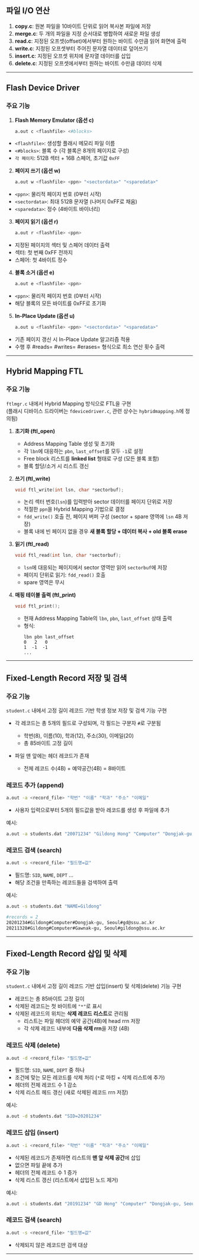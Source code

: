 ## 파일 I/O 연산
1. **copy.c**: 원본 파일을 10바이트 단위로 읽어 복사본 파일에 저장  
2. **merge.c**: 두 개의 파일을 지정 순서대로 병합하여 새로운 파일 생성  
3. **read.c**: 지정된 오프셋(offset)에서부터 원하는 바이트 수만큼 읽어 화면에 출력  
4. **write.c**: 지정된 오프셋부터 주어진 문자열 데이터로 덮어쓰기  
5. **insert.c**: 지정된 오프셋 위치에 문자열 데이터를 삽입  
6. **delete.c**: 지정된 오프셋에서부터 원하는 바이트 수만큼 데이터 삭제

---

## Flash Device Driver

### 주요 기능
1. **Flash Memory Emulator (옵션 c)**  
   ```bash
   a.out c <flashfile> <#blocks>

   
   ```
- `<flashfile>`: 생성할 플래시 메모리 파일 이름
- `<#blocks>`: 블록 수 (각 블록은 8개의 페이지로 구성)
- `각 페이지`: 512B 섹터 + 16B 스페어, 초기값 `0xFF`

2. **페이지 쓰기 (옵션 w)**  
   ```bash
   a.out w <flashfile> <ppn> "<sectordata>" "<sparedata>"

   
   ```
- `<ppn>`: 물리적 페이지 번호 (0부터 시작)
- `<sectordata>`: 최대 512B 문자열 (나머지 0xFF로 채움)
- `<sparedata>`: 정수 (4바이트 바이너리)

3. **페이지 읽기 (옵션 r)**  
   ```bash
   a.out r <flashfile> <ppn>

   
   ```
- 지정된 페이지의 섹터 및 스페어 데이터 출력
- 섹터: 첫 번째 0xFF 전까지
- 스페어: 첫 4바이트 정수

4. **블록 소거 (옵션 e)**  
   ```bash
   a.out e <flashfile> <ppn>

   
   ```
- `<ppn>`: 물리적 페이지 번호 (0부터 시작)
- 해당 블록의 모든 바이트를 0xFF로 초기화

5. **In-Place Update (옵션 u)**  
   ```bash
   a.out u <flashfile> <ppn> "<sectordata>" "<sparedata>"

   
   ```
- 기존 페이지 갱신 시 In-Place Update 알고리즘 적용
- 수행 후 #reads=<X> #writes=<Y> #erases=<Z> 형식으로 최소 연산 횟수 출력

---
## Hybrid Mapping FTL

### 주요 기능  
`ftlmgr.c` 내에서 Hybrid Mapping 방식으로 FTL을 구현  
(플래시 디바이스 드라이버는 `fdevicedriver.c`, 관련 상수는 `hybridmapping.h`에 정의됨)

1. **초기화 (ftl_open)**  
   - Address Mapping Table 생성 및 초기화  
   - 각 `lbn`에 대응하는 `pbn`, `last_offset`를 모두 `-1`로 설정  
   - Free block 리스트를 **linked list** 형태로 구성 (모든 블록 포함)  
   - 블록 할당/소거 시 리스트 갱신  

2. **쓰기 (ftl_write)**  
   ```c
   void ftl_write(int lsn, char *sectorbuf);
   ```
   - 논리 섹터 번호(`lsn`)를 입력받아 sector 데이터를 페이지 단위로 저장  
   - 적절한 `ppn`을 Hybrid Mapping 기법으로 결정  
   - `fdd_write()` 호출 전, 페이지 버퍼 구성 (sector + spare 영역에 `lsn` 4B 저장)  
   - 블록 내에 빈 페이지 없을 경우 **새 블록 할당 + 데이터 복사 + old 블록 erase**

3. **읽기 (ftl_read)**  
   ```c
   void ftl_read(int lsn, char *sectorbuf);
   ```
   - `lsn`에 대응되는 페이지에서 sector 영역만 읽어 `sectorbuf`에 저장  
   - 페이지 단위로 읽기: `fdd_read()` 호출  
   - spare 영역은 무시  

4. **매핑 테이블 출력 (ftl_print)**  
   ```c
   void ftl_print();
   ```
   - 현재 Address Mapping Table의 `lbn`, `pbn`, `last_offset` 상태 출력  
   - 형식:  
     ```
     lbn pbn last_offset
     0   2   0
     1  -1  -1
     ...
     ```
---
## Fixed-Length Record 저장 및 검색

### 주요 기능  
`student.c` 내에서 고정 길이 레코드 기반 학생 정보 저장 및 검색 기능 구현  

- 각 레코드는 총 5개의 필드로 구성되며, 각 필드는 구분자 `#`로 구분됨  
  - 학번(8), 이름(10), 학과(12), 주소(30), 이메일(20)  
  - 총 85바이트 고정 길이  

- 파일 맨 앞에는 헤더 레코드가 존재  
  - 전체 레코드 수(4B) + 예약공간(4B) = 8바이트  


### 레코드 추가 (append)
```bash
a.out -a <record_file> "학번" "이름" "학과" "주소" "이메일"
```
- 사용자 입력으로부터 5개의 필드값을 받아 레코드를 생성 후 파일에 추가  

예시:
```bash
a.out -a students.dat "20071234" "Gildong Hong" "Computer" "Dongjak-gu, Seoul" "gdhong@ssu.ac.kr"
```


### 레코드 검색 (search)
```bash
a.out -s <record_file> "필드명=값"
```
- 필드명: `SID`, `NAME`, `DEPT` ...  
- 해당 조건을 만족하는 레코드들을 검색하여 출력  

예시:
```bash
a.out -s students.dat "NAME=Gildong"

#records = 2
20201234#Gildong#Computer#Dongjak-gu, Seoul#gd@ssu.ac.kr
20211328#Gildong#Computer#Gawnak-gu, Seoul#gildong@ssu.ac.kr
```

---
## Fixed-Length Record 삽입 및 삭제

### 주요 기능  
`student.c` 내에서 고정 길이 레코드 기반 삽입(insert) 및 삭제(delete) 기능 구현  

- 레코드는 총 85바이트 고정 길이  
- 삭제된 레코드는 첫 바이트에 `"*"`로 표시  
- 삭제된 레코드의 위치는 **삭제 레코드 리스트**로 관리됨  
  - 리스트는 파일 헤더의 예약 공간(4B)에 head rrn 저장  
  - 각 삭제 레코드 내부에 **다음 삭제 rrn**을 저장 (4B)


### 레코드 삭제 (delete)
```bash
a.out -d <record_file> "필드명=값"
```
- 필드명: `SID`, `NAME`, `DEPT` 중 하나 
- 조건에 맞는 모든 레코드를 삭제 처리 (`*`로 마킹 + 삭제 리스트에 추가)  
- 헤더의 전체 레코드 수 1 감소  
- 삭제 리스트 헤드 갱신 (새로 삭제된 레코드 rrn 저장)

예시:
```bash
a.out -d students.dat "SID=20201234"
```


### 레코드 삽입 (insert)
```bash
a.out -i <record_file> "학번" "이름" "학과" "주소" "이메일"
```
- 삭제된 레코드가 존재하면 리스트의 **맨 앞 삭제 공간**에 삽입  
- 없으면 파일 끝에 추가  
- 헤더의 전체 레코드 수 1 증가  
- 삭제 리스트 갱신 (리스트에서 삽입된 노드 제거)

예시:
```bash
a.out -i students.dat "20191234" "GD Hong" "Computer" "Dongjak-gu, Seoul" "gdhong@ssu.ac.kr"
```


### 레코드 검색 (search)
```bash
a.out -s <record_file> "필드명=값"
```
- 삭제되지 않은 레코드만 검색 대상 

---


